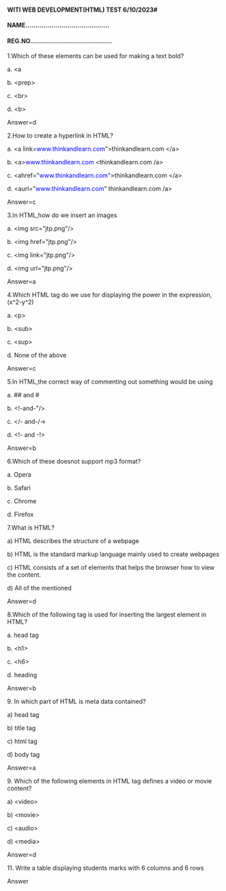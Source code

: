 <!DOCTYPE>
<html>
<head>

</head>
<body>

  
<h4>WITI WEB DEVELOPMENT(HTML) TEST 6/10/2023#</h4>
<h4>NAME..........................................</h4>
<h4>REG.NO.........................................</h4>


<p>1.Which of these elements can be used for making a text bold?</p>

<p>a. &lt;a
<p>b. &lt;prep&gt;</p> 
<p>c. &lt;br&gt;</p>
<p>d. &lt;b&gt;</p>
<p>Answer=d</p>
<p>2.How to create a hyperlink in HTML?</p>
<p>a. &lt;a link=<span style="color:blue">www.thinkandlearn.com</span>"&gt;thinkandlearn.com &lt;/a&gt;</p>
<p>b. &lt;a&gt;<span style="color:blue">www.thinkandlearn.com </span>&lt;thinkandlearn.com /a&gt;</p>
<p>c. &lt;ahref="<span style="color:blue">www.thinkandlearn.com"</span>&gt;thinkandlearn.com &lt;/a&gt;</p>
<p>d. &lt;aurl="<span style="color:blue">www.thinkandlearn.com</span>" thinkandlearn.com /a&gt;</p>
<p>Answer=c</p>
<p>3.In HTML,how do we insert an images</p>
<p>a. &lt;img src="jtp.png"/&gt;</p>
<p>b. &lt;img href="jtp.png"/&gt;</p>
<p>c. &lt;img link="jtp.png"/&gt;</p>
<p>d. &lt;img url="jtp.png"/&gt;</p>
<p>Answer=a</p>
<p>4.Which HTML tag do we use for displaying the power in the expression,(x^2-y^2)</p>
<p>a. &lt;p&gt;</p>
<p>b. &lt;sub&gt;</p>
<p>c. &lt;sup&gt;</p>
<p>d. None of the above</p>
<p>Answer=c</p>
<p>5.In HTML,the correct way of commenting out something would be using</p>
<p>a. ## and #</p>
<p>b. &lt;!-and-"/&gt;</p>
<p>c. &lt;/- and-/-&gt;</p>
<p>d. &lt;!- and -!&gt;</p>
<p>Answer=b</p>
<p>6.Which of these doesnot support mp3 format?
</p>
<div class="grid1">
<p>a. Opera                  
<p>b. Safari
<p>c. Chrome
<p>d. Firefox

<p>7.What is HTML?
</p>
<p>a) HTML describes the structure of a webpage</P>              
<p>b) HTML is the standard markup language mainly used to create webpages</P>
<p>c) HTML consists of a set of elements that helps the browser how to view the content.</P>
<p>d) All of the mentioned</P>
<P>Answer=d</p>

<p>8.Which of the following tag is used for inserting the largest element in HTML?
</p>
<p>a. head tag</p>             
<p>b. &lt;h1&gt;</p>
<p>c. &lt;h6&gt;</p>
<p>d. heading</p>
<p>Answer=b</p>
<p>9. In which part of HTML is meta data contained?
<p>a) head tag</p>              
<p>b) title tag</p>
<p>c) html tag</p>
<p>d) body tag</p>
<p>Answer=a</p>

<p>9. Which of the following elements in HTML tag defines a video or movie content?
<p>a) &lt;video&gt;</p>            
<p>b) &lt;movie&gt;</p>
<p>c) &lt;audio&gt;</p>
<p>d) &lt;media&gt;</p>
<p>Answer=d</p>
<p>11. Write a table displaying students marks with 6 columns and 6 rows
<p>Answer 
</div>
</body>
</html>
